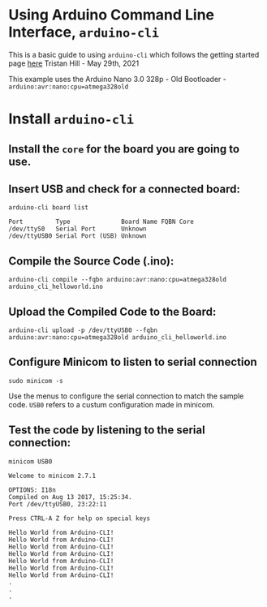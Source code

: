 # Using Arduino Command Line Interface, `arduino-cli`

This is a basic guide to using `arduino-cli` which follows the getting started page [here](https://arduino.github.io/arduino-cli/latest/getting-started/)
Tristan Hill - May 29th, 2021

This example uses the Arduino Nano 3.0 328p - Old Bootloader - `arduino:avr:nano:cpu=atmega328old`

# Install `arduino-cli`

## Install the `core` for the board  you are going to use.

## Insert USB and check for a connected board:
```
arduino-cli board list

Port         Type              Board Name FQBN Core
/dev/ttyS0   Serial Port       Unknown             
/dev/ttyUSB0 Serial Port (USB) Unknown 
```

## Compile the Source Code (.ino):
```
arduino-cli compile --fqbn arduino:avr:nano:cpu=atmega328old arduino_cli_helloworld.ino

```

## Upload the Compiled Code to the Board:
```
arduino-cli upload -p /dev/ttyUSB0 --fqbn arduino:avr:nano:cpu=atmega328old arduino_cli_helloworld.ino

```
## Configure Minicom to listen to serial connection
```
sudo minicom -s
```
Use the menus to configure the serial connection to match the sample code. `USB0` refers to a custum configuration made in minicom. 

## Test the code by listening to the serial connection:
```
minicom USB0      

Welcome to minicom 2.7.1

OPTIONS: I18n 
Compiled on Aug 13 2017, 15:25:34.
Port /dev/ttyUSB0, 23:22:11

Press CTRL-A Z for help on special keys

Hello World from Arduino-CLI!
Hello World from Arduino-CLI!
Hello World from Arduino-CLI!
Hello World from Arduino-CLI!
Hello World from Arduino-CLI!
Hello World from Arduino-CLI!
Hello World from Arduino-CLI!
.
.
.
```

